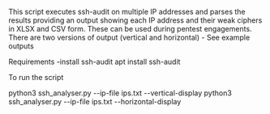 This script executes ssh-audit on multiple IP addresses and parses the results providing an output showing each IP address and their weak ciphers in XLSX and CSV form. These can be used during pentest engagements.
There are two versions of output (vertical and horizontal) - See example outputs

Requirements -install ssh-audit 
apt install ssh-audit

To run the script

python3 ssh_analyser.py --ip-file ips.txt --vertical-display
python3 ssh_analyser.py --ip-file ips.txt --horizontal-display



